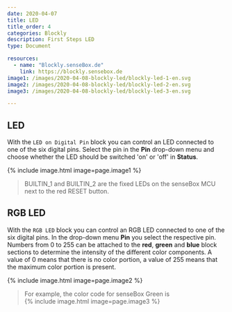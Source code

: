 ```yaml
---
date: 2020-04-07
title: LED
title_order: 4
categories: Blockly
description: First Steps LED
type: Document

resources:
  - name: "Blockly.senseBox.de"
    link: https://blockly.sensebox.de
image1: /images/2020-04-08-blockly-led/blockly-led-1-en.svg
image2: /images/2020-04-08-blockly-led/blockly-led-2-en.svg
image3: /images/2020-04-08-blockly-led/blockly-led-3-en.svg

---
```


## LED
With the `LED on Digital Pin` block you can control an LED connected to one of the six digital pins. Select the pin in the __Pin__ drop-down menu and choose whether the LED should be switched 'on' or 'off' in __Status__.

{% include image.html image=page.image1 %}

> BUILTIN_1 and BUILTIN_2 are the fixed LEDs on the senseBox MCU next to the red RESET button.

## RGB LED
With the `RGB LED` block you can control an RGB LED connected to one of the six digital pins. In the drop-down menu __Pin__ you select the respective pin. Numbers from 0 to 255 can be attached to the __red__, __green__ and __blue__ block sections to determine the intensity of the different color components. A value of 0 means that there is no color portion, a value of 255 means that the maximum color portion is present.

{% include image.html image=page.image2 %}

> For example, the color code for senseBox Green is  
{% include image.html image=page.image3 %}
